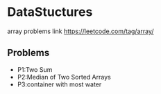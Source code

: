 # DataStuctures
array problems link https://leetcode.com/tag/array/



## Problems
* P1:Two Sum
* P2:Median of Two Sorted Arrays
* P3:container with most water

